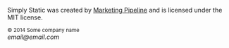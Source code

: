 <p>Simply Static was created by <a href="https://github.com/MarketingPipeline/">Marketing Pipeline</a> and is licensed under the MIT license.</p>
<small>© 2014 Some company name</small>
<address>email@email.com</address>
